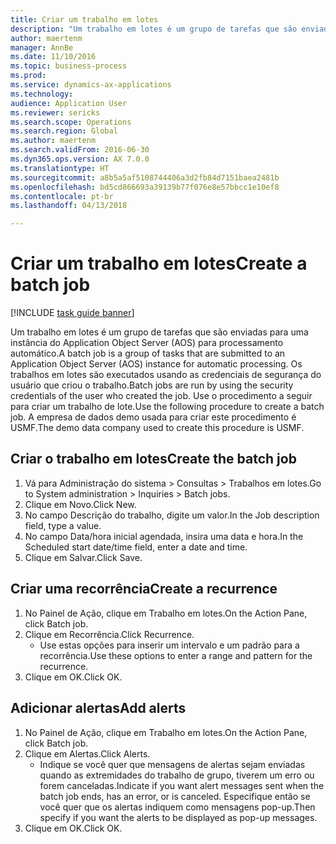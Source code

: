 ```yaml
--- 
title: Criar um trabalho em lotes
description: "Um trabalho em lotes é um grupo de tarefas que são enviadas para uma instância do Application Object Server (AOS) para processamento automático."
author: maertenm
manager: AnnBe
ms.date: 11/10/2016
ms.topic: business-process
ms.prod: 
ms.service: dynamics-ax-applications
ms.technology: 
audience: Application User
ms.reviewer: sericks
ms.search.scope: Operations
ms.search.region: Global
ms.author: maertenm
ms.search.validFrom: 2016-06-30
ms.dyn365.ops.version: AX 7.0.0
ms.translationtype: HT
ms.sourcegitcommit: a8b5a5af5108744406a3d2fb84d7151baea2481b
ms.openlocfilehash: bd5cd866693a39139b77f076e8e57bbcc1e10ef8
ms.contentlocale: pt-br
ms.lasthandoff: 04/13/2018

---
```

# <a name="create-a-batch-job"></a><span data-ttu-id="fa220-103">Criar um trabalho em lotes</span><span class="sxs-lookup"><span data-stu-id="fa220-103">Create a batch job</span></span>

[!INCLUDE [task guide banner](../../includes/task-guide-banner.md)]

<span data-ttu-id="fa220-104">Um trabalho em lotes é um grupo de tarefas que são enviadas para uma instância do Application Object Server (AOS) para processamento automático.</span><span class="sxs-lookup"><span data-stu-id="fa220-104">A batch job is a group of tasks that are submitted to an Application Object Server (AOS) instance for automatic processing.</span></span> <span data-ttu-id="fa220-105">Os trabalhos em lotes são executados usando as credenciais de segurança do usuário que criou o trabalho.</span><span class="sxs-lookup"><span data-stu-id="fa220-105">Batch jobs are run by using the security credentials of the user who created the job.</span></span> <span data-ttu-id="fa220-106">Use o procedimento a seguir para criar um trabalho de lote.</span><span class="sxs-lookup"><span data-stu-id="fa220-106">Use the following procedure to create a batch job.</span></span> <span data-ttu-id="fa220-107">A empresa de dados demo usada para criar este procedimento é USMF.</span><span class="sxs-lookup"><span data-stu-id="fa220-107">The demo data company used to create this procedure is USMF.</span></span>


## <a name="create-the-batch-job"></a><span data-ttu-id="fa220-108">Criar o trabalho em lotes</span><span class="sxs-lookup"><span data-stu-id="fa220-108">Create the batch job</span></span>
1. <span data-ttu-id="fa220-109">Vá para Administração do sistema > Consultas > Trabalhos em lotes.</span><span class="sxs-lookup"><span data-stu-id="fa220-109">Go to System administration > Inquiries > Batch jobs.</span></span>
2. <span data-ttu-id="fa220-110">Clique em Novo.</span><span class="sxs-lookup"><span data-stu-id="fa220-110">Click New.</span></span>
3. <span data-ttu-id="fa220-111">No campo Descrição do trabalho, digite um valor.</span><span class="sxs-lookup"><span data-stu-id="fa220-111">In the Job description field, type a value.</span></span>
4. <span data-ttu-id="fa220-112">No campo Data/hora inicial agendada, insira uma data e hora.</span><span class="sxs-lookup"><span data-stu-id="fa220-112">In the Scheduled start date/time field, enter a date and time.</span></span>
5. <span data-ttu-id="fa220-113">Clique em Salvar.</span><span class="sxs-lookup"><span data-stu-id="fa220-113">Click Save.</span></span>

## <a name="create-a-recurrence"></a><span data-ttu-id="fa220-114">Criar uma recorrência</span><span class="sxs-lookup"><span data-stu-id="fa220-114">Create a recurrence</span></span>
1. <span data-ttu-id="fa220-115">No Painel de Ação, clique em Trabalho em lotes.</span><span class="sxs-lookup"><span data-stu-id="fa220-115">On the Action Pane, click Batch job.</span></span>
2. <span data-ttu-id="fa220-116">Clique em Recorrência.</span><span class="sxs-lookup"><span data-stu-id="fa220-116">Click Recurrence.</span></span>
    * <span data-ttu-id="fa220-117">Use estas opções para inserir um intervalo e um padrão para a recorrência.</span><span class="sxs-lookup"><span data-stu-id="fa220-117">Use these options to enter a range and pattern for the recurrence.</span></span>  
3. <span data-ttu-id="fa220-118">Clique em OK.</span><span class="sxs-lookup"><span data-stu-id="fa220-118">Click OK.</span></span>

## <a name="add-alerts"></a><span data-ttu-id="fa220-119">Adicionar alertas</span><span class="sxs-lookup"><span data-stu-id="fa220-119">Add alerts</span></span>
1. <span data-ttu-id="fa220-120">No Painel de Ação, clique em Trabalho em lotes.</span><span class="sxs-lookup"><span data-stu-id="fa220-120">On the Action Pane, click Batch job.</span></span>
2. <span data-ttu-id="fa220-121">Clique em Alertas.</span><span class="sxs-lookup"><span data-stu-id="fa220-121">Click Alerts.</span></span>
    * <span data-ttu-id="fa220-122">Indique se você quer que mensagens de alertas sejam enviadas quando as extremidades do trabalho de grupo, tiverem um erro ou forem canceladas.</span><span class="sxs-lookup"><span data-stu-id="fa220-122">Indicate if you want alert messages sent when the batch job ends, has an error, or is canceled.</span></span> <span data-ttu-id="fa220-123">Especifique então se você quer que os alertas indiquem como mensagens pop-up.</span><span class="sxs-lookup"><span data-stu-id="fa220-123">Then specify if you want the alerts to be displayed as pop-up messages.</span></span>   
3. <span data-ttu-id="fa220-124">Clique em OK.</span><span class="sxs-lookup"><span data-stu-id="fa220-124">Click OK.</span></span>


